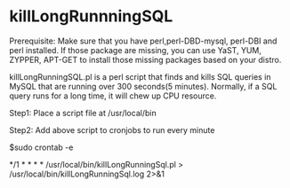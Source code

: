 killLongRunnningSQL
===================

Prerequisite:
Make sure that you have perl,perl-DBD-mysql, perl-DBI and perl installed. If those package are missing, you can use YaST, YUM, ZYPPER, APT-GET to install those missing packages based on your distro.


killLongRunningSQL.pl is a perl script that finds and kills SQL queries in MySQL that are running over 300 seconds(5 minutes). Normally, if a SQL query runs for a long time, it will chew up CPU resource.




Step1: Place a script file at /usr/local/bin


Step2: Add above script to cronjobs to run every minute


$sudo crontab -e

*/1 * * * * /usr/local/bin/killLongRunningSql.pl > /usr/local/bin/killLongRunningSql.log 2>&1
